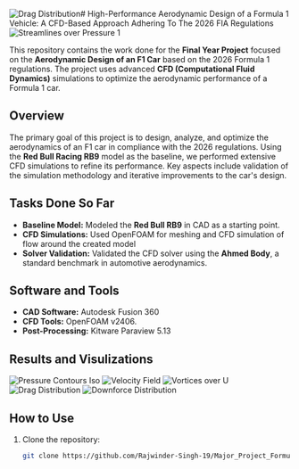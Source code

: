 ![Drag Distribution](https://github.com/user-attachments/assets/aded07ca-9200-4d5b-a446-bd79bafcb864)# High-Performance Aerodynamic Design of a Formula 1 Vehicle: A CFD-Based Approach Adhering To The 2026 FIA Regulations
![Streamlines over Pressure 1](https://github.com/user-attachments/assets/c47a8cdd-3003-4411-9ca2-6b7f634a20ad)

This repository contains the work done for the **Final Year Project** focused on the **Aerodynamic Design of an F1 Car** based on the 2026 Formula 1 regulations. The project uses advanced **CFD (Computational Fluid Dynamics)** simulations to optimize the aerodynamic performance of a Formula 1 car.

## Overview  

The primary goal of this project is to design, analyze, and optimize the aerodynamics of an F1 car in compliance with the 2026 regulations. Using the **Red Bull Racing RB9** model as the baseline, we performed extensive CFD simulations to refine its performance. Key aspects include validation of the simulation methodology and iterative improvements to the car's design.  

## Tasks Done So Far  

- **Baseline Model:** Modeled the **Red Bull RB9** in CAD as a starting point.  
- **CFD Simulations:** Used OpenFOAM for meshing and CFD simulation of flow around the created model  
- **Solver Validation:** Validated the CFD solver using the **Ahmed Body**, a standard benchmark in automotive aerodynamics. 

## Software and Tools  

- **CAD Software:** Autodesk Fusion 360  
- **CFD Tools:** OpenFOAM v2406.  
- **Post-Processing:** Kitware Paraview 5.13

## Results and Visulizations
![Pressure Contours Iso](https://github.com/user-attachments/assets/4453661a-3595-451d-82c3-3442003376d7)
![Velocity Field](https://github.com/user-attachments/assets/7f3dc432-cde3-4f13-9514-5333e085dc00)
![Vortices over U](https://github.com/user-attachments/assets/8727bd1f-0646-4fe5-b7da-0cb5a694073f)
![Drag Distribution](https://github.com/user-attachments/assets/b6b512ff-8a7d-4d22-82b6-4fa0a24d15df)
![Downforce Distribution](https://github.com/user-attachments/assets/ce56513f-f1cc-468e-8395-e3e70d2e4be3)

## How to Use  

1. Clone the repository:  
   ```bash  
   git clone https://github.com/Rajwinder-Singh-19/Major_Project_Formula1_Aerodynamics.git 
